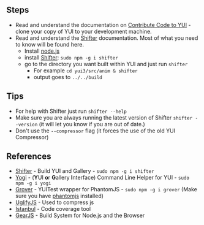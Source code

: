 ## Steps
* Read and understand the documentation on [Contribute Code to YUI](http://yuilibrary.com/yui/docs/tutorials/contribute/) - clone your copy of YUI to your development machine.
* Read and understand the [Shifter](http://yui.github.com/shifter/) documentation. Most of what you need to know will be found here.
   * Install [node.js](http://nodejs.org/#download)
   * install [Shifter](http://yui.github.com/shifter/): `sudo npm -g i shifter`
   * go to the directory you want built within YUI and just run `shifter`
      * For example `cd yui3/src/anim & shifter`
      * output goes to `../../build`

## Tips
* For help with Shifter just run `shifter --help`
* Make sure you are always running the latest version of Shifter `shifter --version` (it will let you know if you are out of date.)
* Don't use the `--compressor` flag (it forces the use of the old YUI Compressor)

## References
* [Shifter](http://yui.github.com/shifter) - Build YUI and Gallery - `sudo npm -g i shifter`
* [Yogi](http://yui.github.com/yogi) - (**Y**UI **o**r **G**allery **I**nterface)  Command Line Helper for YUI - `sudo npm -g i yogi`
* [Grover](http://github.com/davglass/grover) - YUITest wrapper for PhantomJS - `sudo npm -g i grover` (Make sure you have [phantomjs](http://phantomjs.org/) installed)
* [UglifyJS](https://github.com/mishoo/UglifyJS) - Used to compress js
* [Istanbul](https://github.com/yahoo/istanbul) - Code coverage tool
* [GearJS](https://github.com/yahoo/gear) - Build System for Node.js and the Browser